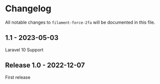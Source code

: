 # Changelog

All notable changes to `filament-force-2fa` will be documented in this file.

## 1.1 - 2023-05-03

Laravel 10 Support

## Release 1.0 - 2022-12-07

First release
